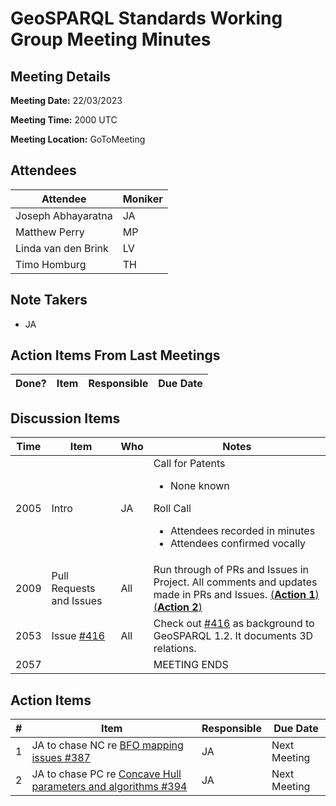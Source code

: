 # GeoSPARQL Standards Working Group Meeting Minutes
## Meeting Details
**Meeting Date:** 22/03/2023

**Meeting Time:** 2000 UTC

**Meeting Location:** GoToMeeting  

## Attendees
Attendee | Moniker |
---- | ---- |
Joseph Abhayaratna | JA |
Matthew Perry | MP |
Linda van den Brink | LV |
Timo Homburg | TH |

## Note Takers
- JA

## Action Items From Last Meetings
Done? | Item | Responsible | Due Date |
---- | ---- | ---- | --- |


## Discussion Items
Time | Item | Who | Notes |
---- | ---- | ---- | ---- |
2005 | Intro | JA | Call for Patents<ul><li>None known</li></ul>Roll Call<ul><li>Attendees recorded in minutes</li><li>Attendees confirmed vocally</li></ul> |
2009 | Pull Requests and Issues | All | Run through of PRs and Issues in Project. All comments and updates made in PRs and Issues. [(**Action 1**)](#action_1) [(**Action 2**)](#action_2) |
2053 | Issue [#416](https://github.com/opengeospatial/ogc-geosparql/issues/416) | All | Check out [#416](https://github.com/opengeospatial/ogc-geosparql/issues/416) as background to GeoSPARQL 1.2. It documents 3D relations. |
2057 | | | MEETING ENDS |

## Action Items
\# | Item | Responsible | Due Date |
---- | ---- | ---- | ---- |
<span name="action_1">1</span> | JA to chase NC re [BFO mapping issues #387](https://github.com/opengeospatial/ogc-geosparql/issues/387) | JA | Next Meeting |
<span name="action_2">2</span> | JA to chase PC re [Concave Hull parameters and algorithms #394](https://github.com/opengeospatial/ogc-geosparql/issues/394) | JA | Next Meeting |

